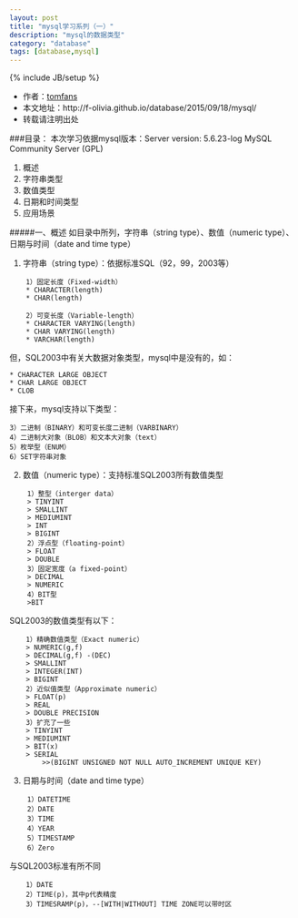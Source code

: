 ```yaml
---
layout: post
title: "mysql学习系列（一）"
description: "mysql的数据类型"
category: "database"
tags: [database,mysql]
---
```

{% include JB/setup %}

<ul>
    <li>作者：<a href="http://weibo.com/Polivia" target="blank">tomfans</a></li>
    <li>本文地址：http://f-olivia.github.io/database/2015/09/18/mysql/</li>
    <li>转载请注明出处</li>
</ul>

###目录：
本次学习依据mysql版本：Server version: 5.6.23-log MySQL Community Server (GPL)
<ol>
<li>概述</li>
<li>字符串类型</li>
<li>数值类型</li>
<li>日期和时间类型</li>
<li>应用场景</li>
</ol>

#####一、概述
如目录中所列，字符串（string type）、数值（numeric type）、日期与时间（date and time type）

1. 字符串（string type）：依据标准SQL（92，99，2003等）

```
    1）固定长度（Fixed-width）
    * CHARACTER(length)
    * CHAR(length)
    
    2）可变长度（Variable-length）
    * CHARACTER VARYING(length)
    * CHAR VARYING(length)
    * VARCHAR(length)
```
但，SQL2003中有关大数据对象类型，mysql中是没有的，如：

	* CHARACTER LARGE OBJECT
	* CHAR LARGE OBJECT
	* CLOB

接下来，mysql支持以下类型：
	
	3）二进制（BINARY）和可变长度二进制（VARBINARY）
	4）二进制大对象（BLOB）和文本大对象（text）
	5）枚举型（ENUM）
	6）SET字符串对象

2. 数值（numeric type）：支持标准SQL2003所有数值类型
	
		1）整型（interger data）
		> TINYINT
		> SMALLINT
		> MEDIUMINT
		> INT
		> BIGINT
		2）浮点型（floating-point）
		> FLOAT
		> DOUBLE
		3）固定宽度（a fixed-point）
		> DECIMAL
		> NUMERIC
		4）BIT型
		>BIT

SQL2003的数值类型有以下：

		1）精确数值类型（Exact numeric）
		> NUMERIC(g,f)
		> DECIMAL(g,f) -(DEC)
		> SMALLINT
		> INTEGER(INT)
		> BIGINT
		2）近似值类型（Approximate numeric）
		> FLOAT(p)
		> REAL
		> DOUBLE PRECISION
		3）扩充了一些
		> TINYINT
		> MEDIUMINT
		> BIT(x)
		> SERIAL
			>>(BIGINT UNSIGNED NOT NULL AUTO_INCREMENT UNIQUE KEY)

3. 日期与时间（date and time type）
	
		1）DATETIME
		2）DATE
		3）TIME
		4）YEAR
		5）TIMESTAMP
		6）Zero

与SQL2003标准有所不同

		1）DATE
		2）TIME(p)，其中p代表精度
		3）TIMESRAMP(p)，--[WITH|WITHOUT] TIME ZONE可以带时区
	
